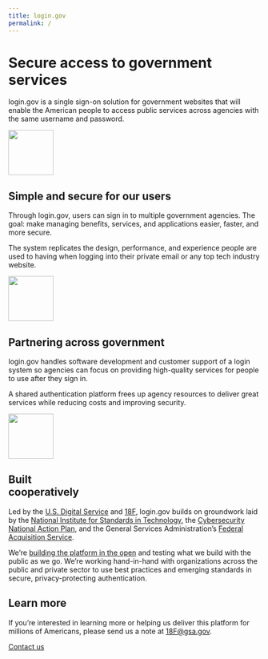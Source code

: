 ```yaml
---
title: login.gov
permalink: /
---
```


<div class="bg-navy">
  <div id="intro-header" class="container cntnr-wide px2 py5 clearfix">
    <div class="sm-col sm-col-6 sm-col-right">
      <h1 class="mt0 mb2 teal">Secure access to government services</h1>
      <p class="m0 white line-height-3">login.gov is a single sign-on solution for government websites that will enable the American people to access public services across agencies with the same username and password.</p>
    </div>
  </div>
</div>

<div class="bg-white">
  <div class="container cntnr-wide px2 pt4 pb2">
    <div class="clearfix mxn1">
      <div class="col sm-col-4 px2 mb3">
        <img alt="" src="{{ site.baseurl }}/assets/img/users.svg" height="90">
        <h2 class="mt2 mb2 pb2 blue border-bottom border-light-blue">Simple and secure for our users</h2>
        <p>Through login.gov, users can sign in to multiple government agencies. The goal: make managing benefits, services, and applications easier, faster, and more secure.</p>
        <p>The system replicates the design, performance, and experience people are used to having when logging into their private email or any top tech industry website.</p> 
      </div>
      <div class="col sm-col-4 px2 mb3">
        <img alt="" src="{{ site.baseurl }}/assets/img/partners.svg" height="90">
        <h2 class="mt2 mb2 pb2 blue border-bottom border-light-blue">Partnering across government</h2>
        <p>login.gov handles software development and customer support of a login system so agencies can focus on providing high-quality services for people to use after they sign in.</p>
        <p>A shared authentication platform frees up agency resources to deliver great services while reducing costs and improving security.</p>
      </div>
      <div class="col sm-col-4 px2 mb3">
        <img alt="" src="{{ site.baseurl }}/assets/img/built.svg" height="90">
        <h2 class="mt2 mb2 pb2 blue border-bottom border-light-blue">Built<br/>cooperatively</h2>
        <p>Led by the <a href="https://www.usds.gov" target="_blank">U.S. Digital Service</a> and <a href="https://18f.gsa.gov" target="_blank">18F</a>, login.gov builds on groundwork laid by the <a href="http://www.nist.gov/" target="_blank">National Institute for Standards in Technology</a>, the <a href="https://www.whitehouse.gov/the-press-office/2016/02/09/fact-sheet-cybersecurity-national-action-plan" target="_blank">Cybersecurity National Action Plan</a>, and the General Services Administration’s <a href="http://www.gsa.gov/portal/content/105080" target="_blank">Federal Acquisition Service</a>.</p>
        <p>We’re <a href="https://github.com/18F/identity-idp" target="_blank">building the platform in the open</a> and testing what we build with the public as we go. We’re working hand-in-hand with organizations across the public and private sector to use best practices and emerging standards in secure, privacy-protecting authentication.</p>
      </div>
    </div>
  </div>
</div>

<div class="bg-light-blue">
  <div class="container cntnr-wide px2 py3">
    <div class="clearfix">
      <div class="col-12 sm-col-10 mx-auto">
        <h2 class="mt1 mb2 red">Learn more</h2>
        <p class="mt0 fs-20p serif line-height-3">If you’re interested in learning more or helping us deliver this platform for millions of Americans, please send us a note at <a href="mailto:18f@gsa.gov?subject=login.gov">18F@gsa.gov</a>.</p>
        <div class="center">
          <a href="{{ site.baseurl }}/contact" class="btn btn-primary btn-wide mb2">Contact us</a>
        </div>
      </div>
    </div>
  </div>
</div>
